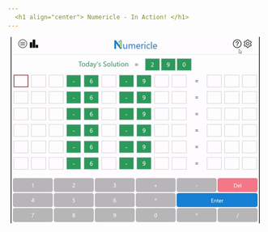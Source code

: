 ```yaml
---
  <h1 align="center"> Numericle - In Action! </h1>
---
```

<p align="center">
  <img src="https://github.com/JEllis66/Numericle-Deployment/blob/master/numericleTutorial.gif" alt="animated" />
</p>



